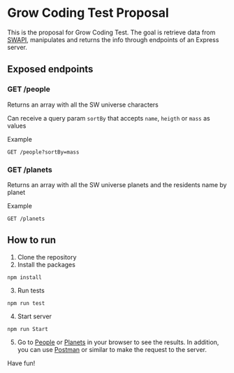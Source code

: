 # Grow Coding Test Proposal #

This is the proposal for Grow Coding Test.
The goal is retrieve data from [SWAPI](https://swapi.dev/), manipulates and returns the info through endpoints of an Express server.

## Exposed endpoints

### GET /people  

Returns an array with all the SW universe characters

Can receive a query param `sortBy` that accepts `name`, `heigth` or `mass` as values

Example 
```
GET /people?sortBy=mass
```

### GET /planets

Returns an array with all the SW universe planets and the residents name by planet

Example

``` 
GET /planets
```

## How to run
1. Clone the repository
2. Install the packages
  ```
  npm install
  ```
3. Run tests
```
npm run test
```

4. Start server
```
npm run Start
```

5. Go to [People](https://localhost:3000/people) or [Planets](https://localhost:3000/planets) in your browser to see the results. In addition, you can use [Postman](https://www.postman.com/) or similar to make the request to the server.


Have fun!
